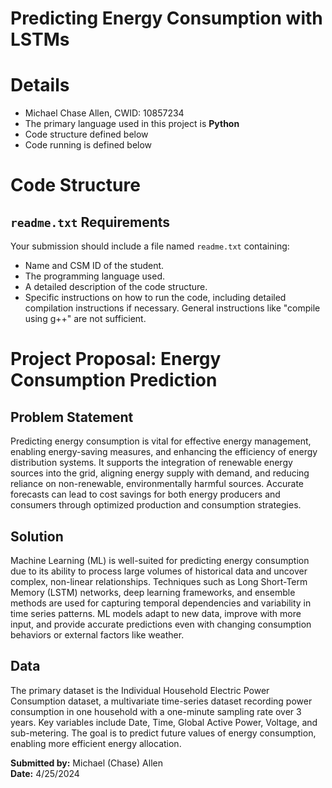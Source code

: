 # Predicting Energy Consumption with LSTMs


# Details
- Michael Chase Allen, CWID: 10857234
- The primary language used in this project is **Python**
- Code structure defined below
- Code running is defined below

# Code Structure


## `readme.txt` Requirements
Your submission should include a file named `readme.txt` containing:
- Name and CSM ID of the student.
- The programming language used.
- A detailed description of the code structure.
- Specific instructions on how to run the code, including detailed compilation instructions if necessary. General instructions like "compile using g++" are not sufficient.

# Project Proposal: Energy Consumption Prediction

## Problem Statement
Predicting energy consumption is vital for effective energy management, enabling energy-saving measures, and enhancing the efficiency of energy distribution systems. It supports the integration of renewable energy sources into the grid, aligning energy supply with demand, and reducing reliance on non-renewable, environmentally harmful sources. Accurate forecasts can lead to cost savings for both energy producers and consumers through optimized production and consumption strategies.

## Solution
Machine Learning (ML) is well-suited for predicting energy consumption due to its ability to process large volumes of historical data and uncover complex, non-linear relationships. Techniques such as Long Short-Term Memory (LSTM) networks, deep learning frameworks, and ensemble methods are used for capturing temporal dependencies and variability in time series patterns. ML models adapt to new data, improve with more input, and provide accurate predictions even with changing consumption behaviors or external factors like weather.

## Data
The primary dataset is the Individual Household Electric Power Consumption dataset, a multivariate time-series dataset recording power consumption in one household with a one-minute sampling rate over 3 years. Key variables include Date, Time, Global Active Power, Voltage, and sub-metering. The goal is to predict future values of energy consumption, enabling more efficient energy allocation.

**Submitted by:** Michael (Chase) Allen  
**Date:** 4/25/2024

